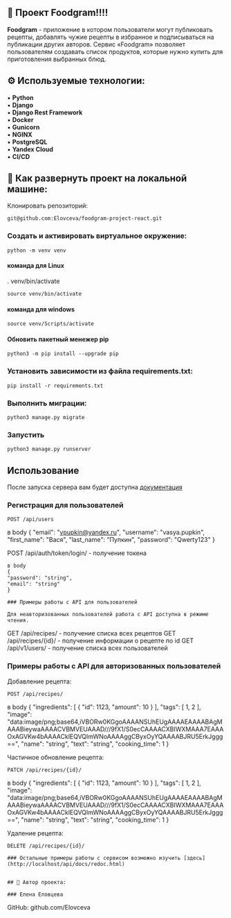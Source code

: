 ## 🍳 Проект Foodgram!!!!

**Foodgram** - приложение в котором пользователи могут публиковать рецепты, добавлять чужие рецепты в избранное и подписываться на публикации других авторов. Сервис «Foodgram» позволяет пользователям создавать список продуктов, которые нужно купить для приготовления выбранных блюд.

## ⚙ Используемые технологии:

▪ **Python**<br>
▪ **Django**<br>
▪ **Django Rest Framework**<br>
▪ **Docker**<br>
▪ **Gunicorn**<br>
▪ **NGINX**<br>
▪ **PostgreSQL**<br>
▪ **Yandex Cloud**<br>
▪ **CI/CD**<br>

## 📃 Как развернуть проект на локальной машине:

Клонировать репозиторий:
```
git@github.com:Elovceva/foodgram-project-react.git
```
### Cоздать и активировать виртуальное окружение:

```
python -m venv venv
```

#### команда для Linux

. venv/bin/activate
```
source venv/bin/activate
```

#### команда для windows

```
source venv/Scripts/activate
```
#### Обновить пакетный менежер pip

```
python3 -m pip install --upgrade pip
```

### Установить зависимости из файла requirements.txt:

```
pip install -r requirements.txt
```

### Выполнить миграции:

```
python3 manage.py migrate
```

### Запустить

```
python3 manage.py runserver
```

## Использование

После запуска сервера вам будет доступна [документация](http://localhost/api/docs/redoc.html)

### Регистрация для пользователей

```
POST /api/users 
```

в body
{
  "email": "vpupkin@yandex.ru",
  "username": "vasya.pupkin",
  "first_name": "Вася",
  "last_name": "Пупкин",
  "password": "Qwerty123"
}

POST /api/auth/token/login/ - получение токена 
```
в body
{
"password": "string",
"email": "string"
}

### Примеры работы с API для пользователей

Для неавторизованных пользователей работа с API доступна в режиме чтения.

```
GET /api/recipes/ - получение списка всех рецептов
GET /api/recipes/{id}/ - получение информации о рецепте по id
GET /api/v1/users/ - получение списка всех пользователей


### Примеры работы с API для авторизованных пользователей

Добавление рецепта:

```
POST /api/recipes/
```

в body
{
  "ingredients": [
    {
      "id": 1123,
      "amount": 10
    }
  ],
  "tags": [
    1,
    2
  ],
  "image": "data:image/png;base64,iVBORw0KGgoAAAANSUhEUgAAAAEAAAABAgMAAABieywaAAAACVBMVEUAAAD///9fX1/S0ecCAAAACXBIWXMAAA7EAAAOxAGVKw4bAAAACklEQVQImWNoAAAAggCByxOyYQAAAABJRU5ErkJggg==",
  "name": "string",
  "text": "string",
  "cooking_time": 1
}

Частичное обновление рецепта:

```
PATCH /api/recipes/{id}/
```

в body
{
  "ingredients": [
    {
      "id": 1123,
      "amount": 10
    }
  ],
  "tags": [
    1,
    2
  ],
  "image": "data:image/png;base64,iVBORw0KGgoAAAANSUhEUgAAAAEAAAABAgMAAABieywaAAAACVBMVEUAAAD///9fX1/S0ecCAAAACXBIWXMAAA7EAAAOxAGVKw4bAAAACklEQVQImWNoAAAAggCByxOyYQAAAABJRU5ErkJggg==",
  "name": "string",
  "text": "string",
  "cooking_time": 1
}

Удаление рецепта:

```
DELETE /api/recipes/{id}/
```


```
### Остальные примеры работы с сервисом возможно изучить [здесь](http://localhost/api/docs/redoc.html)


## 👾 Автор проекта:

### Елена Еловцева
```
GitHub: github.com/Elovceva
```
